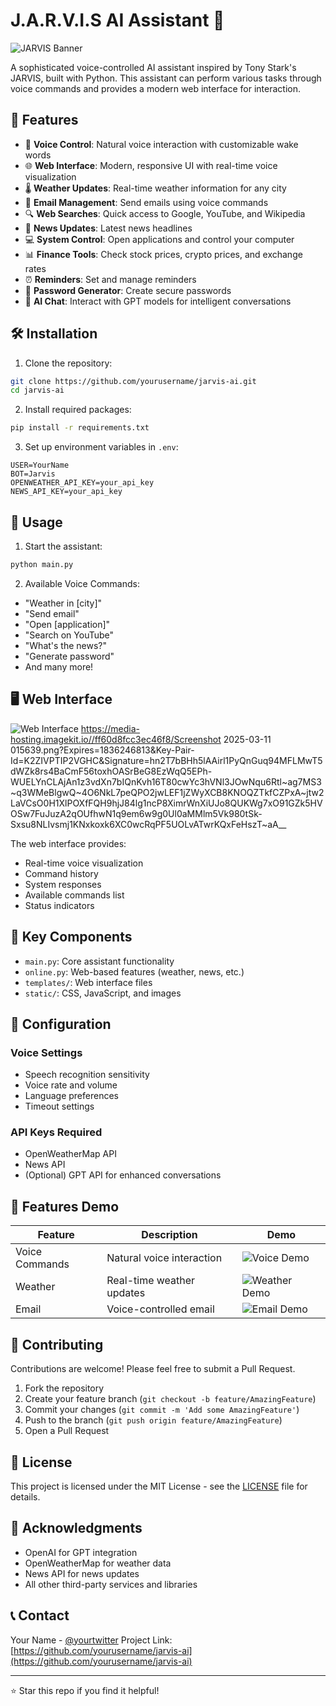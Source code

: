 # J.A.R.V.I.S AI Assistant 🤖

![JARVIS Banner](images/jarvis-banner.png)

A sophisticated voice-controlled AI assistant inspired by Tony Stark's JARVIS, built with Python. This assistant can perform various tasks through voice commands and provides a modern web interface for interaction.

## 🌟 Features

- 🎤 **Voice Control**: Natural voice interaction with customizable wake words
- 🌐 **Web Interface**: Modern, responsive UI with real-time voice visualization
- 🌡️ **Weather Updates**: Real-time weather information for any city
- 📧 **Email Management**: Send emails using voice commands
- 🔍 **Web Searches**: Quick access to Google, YouTube, and Wikipedia
- 📰 **News Updates**: Latest news headlines
- 💻 **System Control**: Open applications and control your computer
- 📊 **Finance Tools**: Check stock prices, crypto prices, and exchange rates
- ⏰ **Reminders**: Set and manage reminders
- 🔐 **Password Generator**: Create secure passwords
- 🤖 **AI Chat**: Interact with GPT models for intelligent conversations

## 🛠️ Installation

1. Clone the repository:
```bash
git clone https://github.com/yourusername/jarvis-ai.git
cd jarvis-ai
```

2. Install required packages:
```bash
pip install -r requirements.txt
```

3. Set up environment variables in `.env`:
```env
USER=YourName
BOT=Jarvis
OPENWEATHER_API_KEY=your_api_key
NEWS_API_KEY=your_api_key
```

## 🚀 Usage

1. Start the assistant:
```bash
python main.py
```

2. Available Voice Commands:
- "Weather in [city]"
- "Send email"
- "Open [application]"
- "Search on YouTube"
- "What's the news?"
- "Generate password"
- And many more!

## 🖥️ Web Interface

![Web Interface](images/web-interface.png)
https://media-hosting.imagekit.io//ff60d8fcc3ec46f8/Screenshot 2025-03-11 015639.png?Expires=1836246813&Key-Pair-Id=K2ZIVPTIP2VGHC&Signature=hn2T7bBHh5lAAirl1PyQnGuq94MFLMwT5dWZk8rs4BaCmF56toxhOASrBeG8EzWqQ5EPh-WUELYnCLAjAn1z3vdXn7bIQnKvh16T80cwYc3hVNl3JOwNqu6Rtl~ag7MS3~q3WMeBlgwQ~4O6NkL7peQPO2jwLEF1jZWyXCB8KNOQZTkfCZPxA~jtw2LaVCsO0H1XlPOXfFQH9hjJ84lg1ncP8XimrWnXiUJo8QUKWg7xO91GZk5HVOSw7FuJuzA2qOUfhwN1q9em6w9g0Ul0aMMlm5Vk980tSk-Sxsu8NLIvsmj1KNxkoxk6XC0wcRqPF5UOLvATwrKQxFeHszT~aA__

The web interface provides:
- Real-time voice visualization
- Command history
- System responses
- Available commands list
- Status indicators

## 🎯 Key Components

- `main.py`: Core assistant functionality
- `online.py`: Web-based features (weather, news, etc.)
- `templates/`: Web interface files
- `static/`: CSS, JavaScript, and images

## 🔧 Configuration

### Voice Settings
- Speech recognition sensitivity
- Voice rate and volume
- Language preferences
- Timeout settings

### API Keys Required
- OpenWeatherMap API
- News API
- (Optional) GPT API for enhanced conversations

## 📱 Features Demo

| Feature | Description | Demo |
|---------|-------------|------|
| Voice Commands | Natural voice interaction | ![Voice Demo](images/voice-demo.gif) |
| Weather | Real-time weather updates | ![Weather Demo](images/weather-demo.png) |
| Email | Voice-controlled email | ![Email Demo](images/email-demo.png) |

## 🤝 Contributing

Contributions are welcome! Please feel free to submit a Pull Request.

1. Fork the repository
2. Create your feature branch (`git checkout -b feature/AmazingFeature`)
3. Commit your changes (`git commit -m 'Add some AmazingFeature'`)
4. Push to the branch (`git push origin feature/AmazingFeature`)
5. Open a Pull Request

## 📝 License

This project is licensed under the MIT License - see the [LICENSE](LICENSE) file for details.

## 🙏 Acknowledgments

- OpenAI for GPT integration
- OpenWeatherMap for weather data
- News API for news updates
- All other third-party services and libraries

## 📞 Contact

Your Name - [@yourtwitter](https://twitter.com/yourtwitter)
Project Link: [https://github.com/yourusername/jarvis-ai](https://github.com/yourusername/jarvis-ai)

---
⭐️ Star this repo if you find it helpful! 
